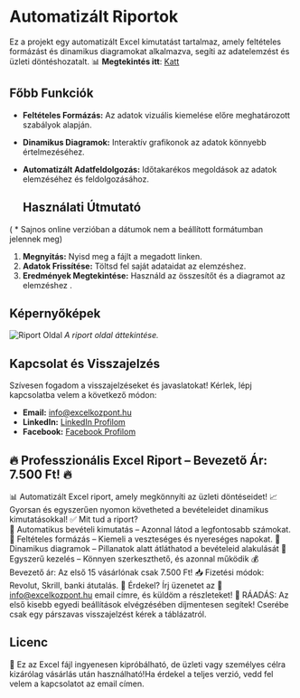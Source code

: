 # Automatizált Riportok

Ez a projekt egy automatizált Excel kimutatást tartalmaz, amely feltételes formázást és dinamikus diagramokat alkalmazva, segíti az adatelemzést és üzleti döntéshozatalt.
📊 **Megtekintés itt**: [Katt](https://neddy3-my.sharepoint.com/:x:/g/personal/282744_office365online_co/EZhaVAvk2yZJhAwWfRaEvO4BxoLJAdeDW2qecn2ffIPGZw?e=2fCeTP)

## Főbb Funkciók
- **Feltételes Formázás:** Az adatok vizuális kiemelése előre meghatározott szabályok alapján.
- **Dinamikus Diagramok:** Interaktív grafikonok az adatok könnyebb értelmezéséhez.
- **Automatizált Adatfeldolgozás:** Időtakarékos megoldások az adatok elemzéséhez és feldolgozásához.

  ## Használati Útmutató
( * Sajnos online verzióban a dátumok nem a beállított formátumban jelennek meg)
1. **Megnyitás:** Nyisd meg a fájlt a megadott linken.
2. **Adatok Frissítése:** Töltsd fel saját adataidat az elemzéshez.
3. **Eredmények Megtekintése:** Használd az összesítőt és a diagramot az elemzéshez .

## Képernyőképek
![Riport Oldal](https://github.com/Excelkozpont/Excel-Projektek/blob/main/kimutat%C3%A1s.png)
*A riport oldal áttekintése.*

## Kapcsolat és Visszajelzés
Szívesen fogadom a visszajelzéseket és javaslatokat! Kérlek, lépj kapcsolatba velem a következő módon:
- **Email:** [info@excelkozpont.hu](mailto:info@excelkozpont.hu)
- **LinkedIn:** [LinkedIn Profilom](https://www.linkedin.com/in/botond-lutean-994a6b34a/)
- **Facebook:** [Facebook Profilom](https://www.facebook.com/profile.php?id=61572595416358)

## 🔥 Professzionális Excel Riport – Bevezető Ár: 7.500 Ft! 🔥
📊 Automatizált Excel riport, amely megkönnyíti az üzleti döntéseidet!
📈 Gyorsan és egyszerűen nyomon követheted a bevételeidet dinamikus kimutatásokkal!
✅ Mit tud a riport?  
🔹 Automatikus bevételi kimutatás – Azonnal látod a legfontosabb számokat.
🔹 Feltételes formázás – Kiemeli a veszteséges és nyereséges napokat.
🔹 Dinamikus diagramok – Pillanatok alatt átláthatod a bevételeid alakulását
🔹 Egyszerű  kezelés – Könnyen szerkeszthető, és azonnal működik
💰 Bevezető ár: Az első 15 vásárlónak csak 7.500 Ft!
📥 Fizetési módok: Revolut, Skrill, banki átutalás.
📩 Érdekel? Írj üzenetet az 📧 info@excelkozpont.hu email címre, és küldöm a részleteket!
🎁 RÁADÁS:
Az első kisebb egyedi beállítások elvégzésében díjmentesen segítek! Cserébe csak egy párszavas visszajelzést kérek a táblázatról.

## Licenc

🔗 Ez az Excel fájl ingyenesen kipróbálható, de üzleti vagy személyes célra kizárólag vásárlás után használható!Ha érdekel a teljes verzió, vedd fel velem a kapcsolatot az email címen.

